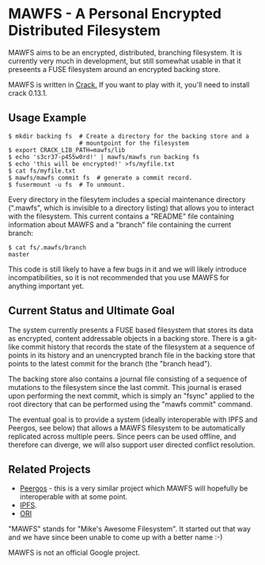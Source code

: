 
MAWFS - A Personal Encrypted Distributed Filesystem
===================================================

MAWFS aims to be an encrypted, distributed, branching filesystem.  It is
currently very much in development, but still somewhat usable in that it
preseents a FUSE filesystem around an encrypted backing store.

MAWFS is written in [Crack.](http://crack-lang.org)  If you want to play with
it, you'll need to install crack 0.13.1.

Usage Example
-------------

    $ mkdir backing fs  # Create a directory for the backing store and a
                        # mountpoint for the filesystem
    $ export CRACK_LIB_PATH=mawfs/lib
    $ echo 's3cr37-p455w0rd!' | mawfs/mawfs run backing fs
    $ echo 'this will be encrypted!' >fs/myfile.txt
    $ cat fs/myfile.txt
    $ mawfs/mawfs commit fs  # generate a commit record.
    $ fusermount -u fs  # To unmount.

Every directory in the filesytem includes a special maintenance directory
(".mawfs", which is invisible to a directory listing) that allows you to
interact with the filesystem.  This current contains a "README" file
containing information about MAWFS and a "branch" file containing the current
branch:

    $ cat fs/.mawfs/branch
    master

This code is still likely to have a few bugs in it and we will likely
introduce incompatibilities, so it is not recommended that you use MAWFS
for anything important yet.

Current Status and Ultimate Goal
--------------------------------

The system currently presents a FUSE based filesystem that stores its data as
encrypted, content addressable objects in a backing store.  There is a
git-like commit history that records the state of the filesystem at a sequence
of points in its history and an unencrypted branch file in the backing store
that points to the latest commit for the branch (the "branch head").

The backing store also contains a journal file consisting of a sequence of
mutations to the filesystem since the last commit.  This journal is erased
upon performing the next commit, which is simply an "fsync" applied to the
root directory that can be performed using the "mawfs commit" command.

The eventual goal is to provide a system (ideally interoperable with IPFS and
Peergos, see below) that allows a MAWFS filesystem to be automatically
replicated across multiple peers.  Since peers can be used offline, and
therefore can diverge, we will also support user directed conflict resolution.

Related Projects
----------------

-   [Peergos](http://peergos.org) - this is a very similar project which MAWFS
    will hopefully be interoperable with at some point.
-   [IPFS](http://ipfs.io/).
-   [ORI](http://ori.scs.stanford.edu/)

"MAWFS" stands for "Mike's Awesome Filesystem".  It started out that way and
we have since been unable to come up with a better name :-)

MAWFS is not an official Google project.
